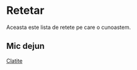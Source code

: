 # Retetar

Aceasta este lista de retete pe care o cunoastem.

## Mic dejun

[Clatite](./Retete/Clatite.md)